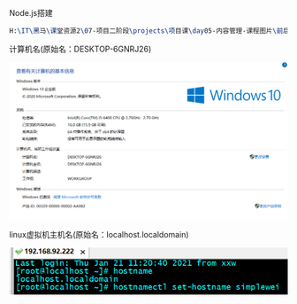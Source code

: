 Node.js搭建

```tex
H:\IT\黑马\课堂资源2\07-项目二阶段\projects\项目课\day05-内容管理-课程图片\前后端联调\01-前后端环境搭建\01-搭建讲义
```

计算机名(原始名：DESKTOP-6GNRJ26)

![image-20210121105435157](imgs\image-20210121105435157.png)

linux虚拟机主机名(原始名：localhost.localdomain)

![image-20210121142555624](imgs\image-20210121142555624.png)

